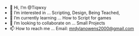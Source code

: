 - 👋 Hi, I’m @Tiqwxy
- 👀 I’m interested in ... Scripting, Design, Being Teached, 
- 🌱 I’m currently learning ... How to Script for games 
- 💞️ I’m looking to collaborate on ... Small Projects
- 📫 How to reach me ... Email: mrdylanowens2000@gmail.com

<!---
Tiqwxy/Tiqwxy is a ✨ special ✨ repository because its `README.md` (this file) appears on your GitHub profile.
You can click the Preview link to take a look at your changes.
--->
